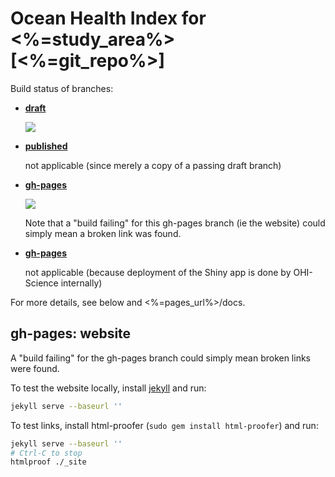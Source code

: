 # Ocean Health Index for <%=study_area%> [<%=git_repo%>]

Build status of branches:

- [**draft**](https://github.com/<%=git_slug%>/tree/draft)

  [![](https://api.travis-ci.org/<%=git_slug%>.svg?branch=draft)](https://travis-ci.org/<%=git_slug%>/branches)

- [**published**](https://github.com/<%=git_slug%>/tree/published)

  not applicable (since merely a copy of a passing draft branch)  

- [**gh-pages**](https://github.com/<%=git_slug%>/tree/gh-pages)

  [![](https://api.travis-ci.org/<%=git_slug%>.svg?branch=gh-pages)](https://travis-ci.org/<%=git_slug%>/branches)
  
  Note that a "build failing" for this gh-pages branch (ie the website) could simply mean a broken link was found.

- [**gh-pages**](https://github.com/<%=git_slug%>/tree/app)

  not applicable (because deployment of the Shiny app is done by OHI-Science internally)

For more details, see below and <%=pages_url%>/docs.

## gh-pages: website

A "build failing" for the gh-pages branch could simply mean broken links were found.

To test the website locally, install [jekyll](http://jekyllrb.com/docs/installation/) and run:

```bash
jekyll serve --baseurl ''
```

To test links, install html-proofer (`sudo gem install html-proofer`) and run:

```bash
jekyll serve --baseurl ''
# Ctrl-C to stop
htmlproof ./_site
```
